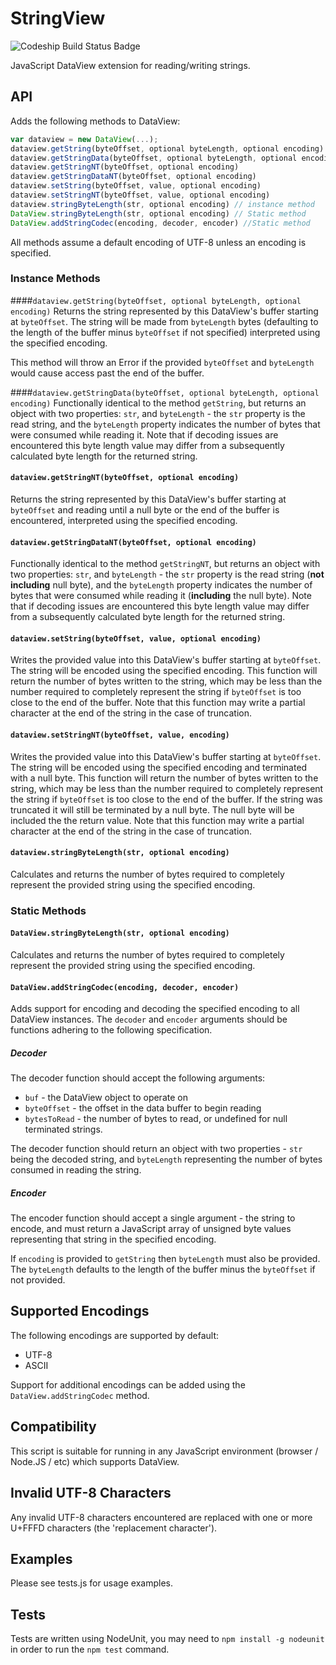 StringView
==========

![Codeship Build Status Badge](https://codeship.com/projects/113ce100-93c8-0133-0238-6235332b63f7/status?branch=master)

JavaScript DataView extension for reading/writing strings.

## API
Adds the following methods to DataView:

```javascript
var dataview = new DataView(...);
dataview.getString(byteOffset, optional byteLength, optional encoding)
dataview.getStringData(byteOffset, optional byteLength, optional encoding)
dataview.getStringNT(byteOffset, optional encoding)
dataview.getStringDataNT(byteOffset, optional encoding)
dataview.setString(byteOffset, value, optional encoding)
dataview.setStringNT(byteOffset, value, optional encoding)
dataview.stringByteLength(str, optional encoding) // instance method
DataView.stringByteLength(str, optional encoding) // Static method
DataView.addStringCodec(encoding, decoder, encoder) //Static method
```
All methods assume a default encoding of UTF-8 unless an encoding is specified.

### Instance Methods
####`dataview.getString(byteOffset, optional byteLength, optional encoding)`
Returns the string represented by this DataView's buffer starting at `byteOffset`. The string will be made from `byteLength` bytes (defaulting to the length of the buffer minus `byteOffset` if not specified) interpreted using the specified encoding. 

This method will throw an Error if the provided `byteOffset` and `byteLength` would cause access past the end of the buffer.

####`dataview.getStringData(byteOffset, optional byteLength, optional encoding)`
Functionally identical to the method `getString`, but returns an object with two properties: `str`, and `byteLength` - the `str` property is the read string, and the `byteLength` property indicates the number of bytes that were consumed while reading it. Note that if decoding issues are encountered this byte length value may differ from a subsequently calculated byte length for the returned string.

#### `dataview.getStringNT(byteOffset, optional encoding)`
Returns the string represented by this DataView's buffer starting at `byteOffset` and reading until a null byte or the end of the buffer is encountered, interpreted using the specified encoding.

#### `dataview.getStringDataNT(byteOffset, optional encoding)`
Functionally identical to the method `getStringNT`, but returns an object with two properties: `str`, and `byteLength` - the `str` property is the read string (**not including** null byte), and the `byteLength` property indicates the number of bytes that were consumed while reading it (**including** the null byte). Note that if decoding issues are encountered this byte length value may differ from a subsequently calculated byte length for the returned string.

#### `dataview.setString(byteOffset, value, optional encoding)`
Writes the provided value into this DataView's buffer starting at `byteOffset`. The string will be encoded using the specified encoding. This function will return the number of bytes written to the string, which may be less than the number required to completely represent the string if `byteOffset` is too close to the end of the buffer. Note that this function may write a partial character at the end of the string in the case of truncation.

#### `dataview.setStringNT(byteOffset, value, encoding)`
Writes the provided value into this DataView's buffer starting at `byteOffset`. The string will be encoded using the specified encoding and terminated with a null byte. This function will return the number of bytes written to the string, which may be less than the number required to completely represent the string if `byteOffset` is too close to the end of the buffer. If the string was truncated it will still be terminated by a null byte. The null byte will be included the the return value. Note that this function may write a partial character at the end of the string in the case of truncation.

#### `dataview.stringByteLength(str, optional encoding)`
Calculates and returns the number of bytes required to completely represent the provided string using the specified encoding.

### Static Methods
#### `DataView.stringByteLength(str, optional encoding)`
Calculates and returns the number of bytes required to completely represent the provided string using the specified encoding.

#### `DataView.addStringCodec(encoding, decoder, encoder)`
Adds support for encoding and decoding the specified encoding to all DataView instances. The `decoder` and `encoder` arguments should be functions adhering to the following specification. 

##### Decoder
The decoder function should accept the following arguments:

* `buf` - the DataView object to operate on
* `byteOffset` - the offset in the data buffer to begin reading
* `bytesToRead` - the number of bytes to read, or undefined for null terminated strings.

The decoder function should return an object with two properties - `str` being the decoded string, and `byteLength` representing the number of bytes consumed in reading the string.

##### Encoder
The encoder function should accept a single argument - the string to encode, and must return a JavaScript array of unsigned byte values representing that string in the specified encoding.

If `encoding` is provided to `getString` then `byteLength` must also be provided.
The `byteLength` defaults to the length of the buffer minus the `byteOffset` if not provided.

## Supported Encodings
The following encodings are supported by default:

* UTF-8
* ASCII

Support for additional encodings can be added using the `DataView.addStringCodec` method.

## Compatibility
This script is suitable for running in any JavaScript environment (browser / Node.JS / etc) which supports DataView.

## Invalid UTF-8 Characters
Any invalid UTF-8 characters encountered are replaced with one or more U+FFFD characters (the 'replacement character').

## Examples
Please see tests.js for usage examples.

## Tests
Tests are written using NodeUnit, you may need to `npm install -g nodeunit` in order to run the `npm test` command.
